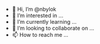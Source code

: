 - 👋 Hi, I’m @nbylok
- 👀 I’m interested in ...
- 🌱 I’m currently learning ...
- 💞️ I’m looking to collaborate on ...
- 📫 How to reach me ...

<!---
nbylok/nbylok is a ✨ special ✨ repository because its `README.md` (this file) appears on your GitHub profile.
You can click the Preview link to take a look at your changes.
--->
